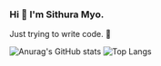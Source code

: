 ### Hi 👋 I'm Sithura Myo.
Just trying to write code.
🌱 
<!--
**sisisama/sisisama** is a ✨ _special_ ✨ repository because its `README.md` (this file) appears on your GitHub profile.
![](https://komarev.com/ghpvc/?username=sithuramyo)
Here are some ideas to get you started:

- 🔭 I’m currently working on ...
- 🌱 I’m currently learning ...
- 👯 I’m looking to collaborate on ...
- 🤔 I’m looking for help with ...
- 💬 Ask me about ...
- 📫 How to reach me: ...
- 😄 Pronouns: ...
- ⚡ Fun fact: ...
-->
![Anurag's GitHub stats](https://github-readme-stats.vercel.app/api?username=sithuramyo&show_icons=true&theme=github_dark)
![Top Langs](https://github-readme-stats.vercel.app/api/top-langs/?username=sithuramyo&hide=javascript,html,css&layout=compact&theme=github_dark)
